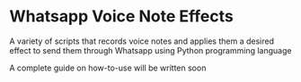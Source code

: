 # Whatsapp Voice Note Effects
A variety of scripts that records voice notes and applies them a desired effect to send them through Whatsapp using Python programming language

A complete guide on how-to-use will be written soon
